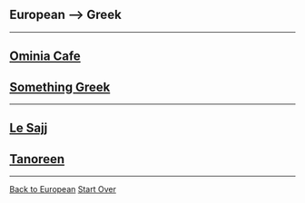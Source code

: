 ## European --> Greek
---
## [Ominia Cafe](https://omoniacafe.com/bayridge/)
## [Something Greek](https://www.somethingreekonline.com/)
---
## [Le Sajj](https://lesajjbk.com/)
## [Tanoreen](https://tanoreen.com/)
---
[Back to European](../)
[Start Over](../../home.md)
